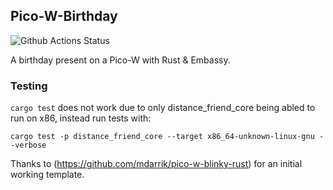 ## Pico-W-Birthday

![Github Actions Status](https://github.com/WilliamBerrisford/PicoWBirthday/actions/workflows/rust.yml/badge.svg)

A birthday present on a Pico-W with Rust & Embassy. 

### Testing
`cargo test` does not work due to only distance_friend_core being abled to run on x86, instead run tests with:

```
cargo test -p distance_friend_core --target x86_64-unknown-linux-gnu --verbose
```

Thanks to (https://github.com/mdarrik/pico-w-blinky-rust) for an initial working template.
